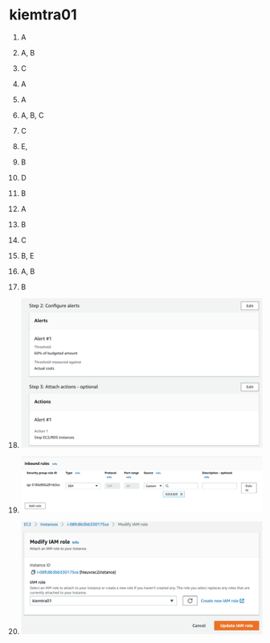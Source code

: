 # kiemtra01

1) A
2) A, B
3) C
4) A
5) A
6) A, B, C
7) C
8) E, 
9) B
10) D
11) B
12) A
13) B
14) C
15) B, E
16) A, B
17) B


1) ![alt](https://github.com/hieuvcaws/kiemtra01/blob/main/Screenshot%202022-09-12%20at%2020.37.38.png)
2) ![alt](https://github.com/hieuvcaws/kiemtra01/blob/main/Screenshot%202022-09-12%20at%2020.46.52.png)
3) ![alt](https://github.com/hieuvcaws/kiemtra01/blob/main/Screenshot%202022-09-12%20at%2021.10.52.png)
